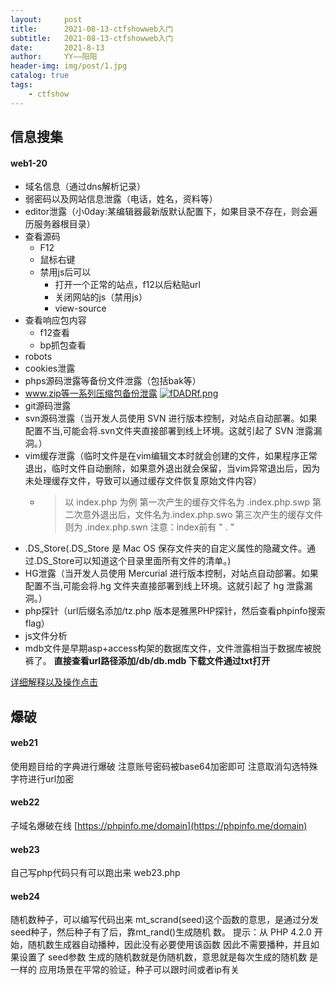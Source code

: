 ```yaml
---
layout:     post
title:      2021-08-13-ctfshowweb入门
subtitle:   2021-08-13-ctfshowweb入门
date:       2021-8-13
author:     YY——阳阳
header-img: img/post/1.jpg
catalog: true
tags:
    - ctfshow
---
```

## 信息搜集
#### web1-20
- 域名信息（通过dns解析记录）
- 弱密码以及网站信息泄露（电话，姓名，资料等）
- editor泄露（小0day:某编辑器最新版默认配置下，如果目录不存在，则会遍历服务器根目录）
- 查看源码
  * F12
  * 鼠标右键
  * 禁用js后可以
    * 打开一个正常的站点，f12以后粘贴url
    * 关闭网站的js（禁用js）
    * view-source
- 查看响应包内容
  * f12查看
  * bp抓包查看
- robots
- cookies泄露
- phps源码泄露等备份文件泄露（包括bak等）
- www.zip等一系列压缩包备份泄露
  [![fDADRf.png](https://z3.ax1x.com/2021/08/13/fDADRf.png)](https://imgtu.com/i/fDADRf)
- git源码泄露
- svn源码泄露（当开发人员使用 SVN 进行版本控制，对站点自动部署。如果配置不当,可能会将.svn文件夹直接部署到线上环境。这就引起了 SVN 泄露漏洞。）
- vim缓存泄露（临时文件是在vim编辑文本时就会创建的文件，如果程序正常退出，临时文件自动删除，如果意外退出就会保留，当vim异常退出后，因为未处理缓存文件，导致可以通过缓存文件恢复原始文件内容）
  * >   以 index.php 为例 第一次产生的缓存文件名为 .index.php.swp
        第二次意外退出后，文件名为.index.php.swo
        第三次产生的缓存文件则为 .index.php.swn
        注意：index前有 " . "
- .DS_Store(.DS_Store 是 Mac OS 保存文件夹的自定义属性的隐藏文件。通过.DS_Store可以知道这个目录里面所有文件的清单。)
- HG泄露（当开发人员使用 Mercurial 进行版本控制，对站点自动部署。如果配置不当,可能会将.hg 文件夹直接部署到线上环境。这就引起了 hg 泄露漏洞。）
- php探针（url后缀名添加/tz.php 版本是雅黑PHP探针，然后查看phpinfo搜索flag）
- js文件分析
- mdb文件是早期asp+access构架的数据库文件，文件泄露相当于数据库被脱裤了。 **直接查看url路径添加/db/db.mdb 下载文件通过txt打开**



[详细解释以及操作点击](https://blog.csdn.net/a597934448/article/details/105431367)

## 爆破
#### web21
使用题目给的字典进行爆破
注意账号密码被base64加密即可
注意取消勾选特殊字符进行url加密

#### web22
子域名爆破在线
[https://phpinfo.me/domain](https://phpinfo.me/domain)

#### web23
自己写php代码只有可以跑出来
web23.php
#### web24
随机数种子，可以编写代码出来
 mt_scrand(seed)这个函数的意思，是通过分发seed种子，然后种子有了后，靠mt_rand()生成随机 数。 提示：从 PHP 4.2.0 开始，随机数生成器自动播种，因此没有必要使用该函数 因此不需要播种，并且如果设置了 seed参数 生成的随机数就是伪随机数，意思就是每次生成的随机数 是一样的
应用场景在平常的验证，种子可以跟时间或者ip有关